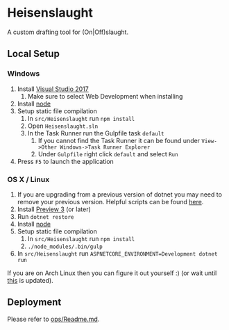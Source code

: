 # Heisenslaught

A custom drafting tool for (On|Off)slaught.

## Local Setup

### Windows
1. Install [Visual Studio 2017](https://www.visualstudio.com/vs/visual-studio-2017-rc/)
	1. Make sure to select Web Development when installing
1. Install [node](https://nodejs.org)
1. Setup static file compilation
    1. In `src/Heisenslaught` run `npm install`
    1. Open `Heisenslaught.sln` 
    1. In the Task Runner run the Gulpfile task `default`
        1. If you cannot find the Task Runner it can be found under `View->Other Windows->Task Runner Explorer`
        1. Under `Gulpfile` right click `default` and select `Run`
1. Press `F5` to launch the application

### OS X / Linux
1. If you are upgrading from a previous version of dotnet you may need to remove your previous version. Helpful scripts can be found [here](https://github.com/dotnet/cli/tree/rel/1.0.0/scripts/obtain/uninstall).
1. Install [Preview 3](https://github.com/dotnet/core/blob/master/release-notes/preview3-download.md) (or later)
1. Run `dotnet restore`
1. Install [node](https://nodejs.org/en/download/package-manager/)
1. Setup static file compilation
    1. In `src/Heisenslaught` run `npm install`
    1. `./node_modules/.bin/gulp`
1. In `src/Heisenslaught` run `ASPNETCORE_ENVIRONMENT=Development dotnet run`

If you are on Arch Linux then you can figure it out yourself :) (or wait until [this](https://aur.archlinux.org/packages/dotnet-cli/) is updated).

## Deployment
Please refer to [ops/Readme.md](https://github.com/chetjan/heisenslaught/tree/master/ops).
